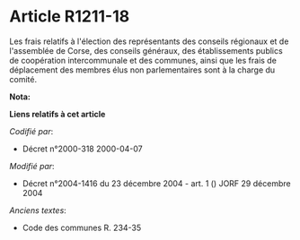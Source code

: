 # Article R1211-18

Les frais relatifs à l'élection des représentants des conseils régionaux et de l'assemblée de Corse, des conseils généraux,
des établissements publics de coopération intercommunale et des communes, ainsi que les frais de déplacement des membres élus
non parlementaires sont à la charge du comité.

**Nota:**



**Liens relatifs à cet article**

_Codifié par_:

  - Décret n°2000-318 2000-04-07

_Modifié par_:

  - Décret n°2004-1416 du 23 décembre 2004 - art. 1 () JORF 29 décembre 2004

_Anciens textes_:

  - Code des communes R. 234-35
